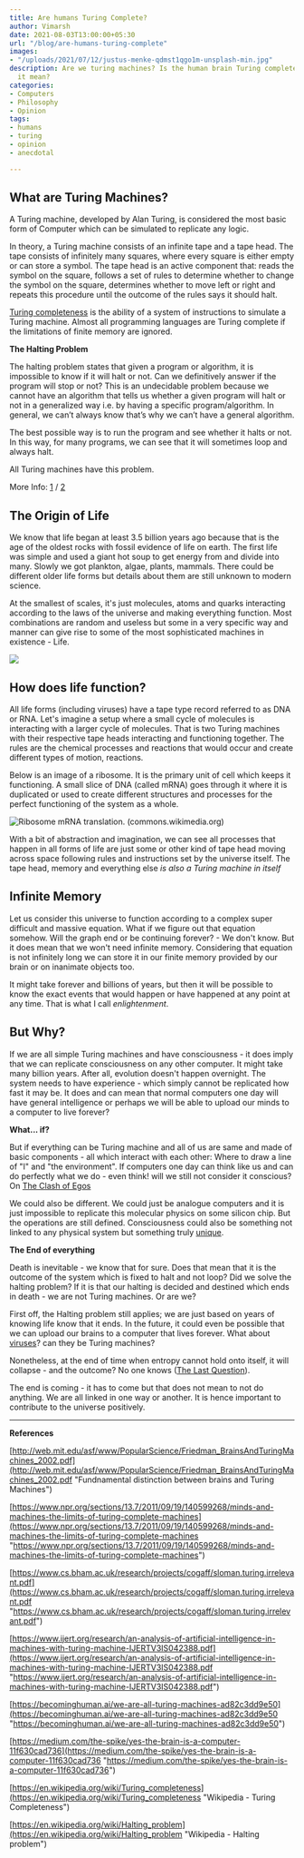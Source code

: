 ```yaml
---
title: Are humans Turing Complete?
author: Vimarsh
date: 2021-08-03T13:00:00+05:30
url: "/blog/are-humans-turing-complete"
images:
- "/uploads/2021/07/12/justus-menke-qdmst1qgo1m-unsplash-min.jpg"
description: Are we turing machines? Is the human brain Turing complete? What does
  it mean?
categories:
- Computers
- Philosophy
- Opinion
tags:
- humans
- turing
- opinion
- anecdotal

---
```

## **What are Turing Machines?**

A Turing machine, developed by Alan Turing, is considered the most basic form of Computer which can be simulated to replicate any logic.

In theory, a Turing machine consists of an infinite tape and a tape head. The tape consists of infinitely many squares, where every square is either empty or can store a symbol. The tape head is an active component that: reads the symbol on the square, follows a set of rules to determine whether to change the symbol on the square, determines whether to move left or right and repeats this procedure until the outcome of the rules says it should halt.

[Turing completeness](https://en.wikipedia.org/wiki/Turing_completeness "Turing Completeness - Wikipedia") is the ability of a system of instructions to simulate a Turing machine. Almost all programming languages are Turing complete if the limitations of finite memory are ignored.

**The Halting Problem**

The halting problem states that given a program or algorithm, it is impossible to know if it will halt or not. Can we definitively answer if the program will stop or not? This is an undecidable problem because we cannot have an algorithm that tells us whether a given program will halt or not in a generalized way i.e. by having a specific program/algorithm. In general, we can’t always know that’s why we can’t have a general algorithm.

The best possible way is to run the program and see whether it halts or not. In this way, for many programs, we can see that it will sometimes loop and always halt.

All Turing machines have this problem.

More Info: [1](https://www.youtube.com/watch?v=macM_MtS_w4 "Turing & The Halting Problem - Computerphile [youtube]") / [2](https://www.youtube.com/watch?v=HeQX2HjkcNo "Veratasium [youtube] - Math has a fatal flaw")

## **The Origin of Life**

We know that life began at least 3.5 billion years ago because that is the age of the oldest rocks with fossil evidence of life on earth. The first life was simple and used a giant hot soup to get energy from and divide into many. Slowly we got plankton, algae, plants, mammals. There could be different older life forms but details about them are still unknown to modern science.

At the smallest of scales, it's just molecules, atoms and quarks interacting according to the laws of the universe and making everything function. Most combinations are random and useless but some in a very specific way and manner can give rise to some of the most sophisticated machines in existence - Life.

![](/uploads/2021/08/03/butterfly-851837_1280.jpg)

## **How does life function?**

All life forms (including viruses) have a tape type record referred to as DNA or RNA. Let's imagine a setup where a small cycle of molecules is interacting with a larger cycle of molecules. That is two Turing machines with their respective tape heads interacting and functioning together. The rules are the chemical processes and reactions that would occur and create different types of motion, reactions.

Below is an image of a ribosome. It is the primary unit of cell which keeps it functioning. A small slice of DNA (called mRNA) goes through it where it is duplicated or used to create different structures and processes for the perfect functioning of the system as a whole.

![Ribosome mRNA translation. (commons.wikimedia.org)](https://miro.medium.com/max/700/1*LhaO8V-zOU3zNLL88uXVtg.png "Ribosome functioning")

With a bit of abstraction and imagination, we can see all processes that happen in all forms of life are just some or other kind of tape head moving across space following rules and instructions set by the universe itself. The tape head, memory and everything else _is also a Turing machine in itself_

## **Infinite Memory**

Let us consider this universe to function according to a complex super difficult and massive equation. What if we figure out that equation somehow. Will the graph end or be continuing forever? - We don't know. But it does mean that we won't need infinite memory. Considering that equation is not infinitely long we can store it in our finite memory provided by our brain or on inanimate objects too.

It might take forever and billions of years, but then it will be possible to know the exact events that would happen or have happened at any point at any time. That is what I call _enlightenment_.

## But Why?

If we are all simple Turing machines and have consciousness - it does imply that we can replicate consciousness on any other computer. It might take many billion years. After all, evolution doesn't happen overnight. The system needs to have experience - which simply cannot be replicated how fast it may be. It does and can mean that normal computers one day will have general intelligence or perhaps we will be able to upload our minds to a computer to live forever?

**What... if?**

But if everything can be Turing machine and all of us are same and made of basic components - all which interact with each other: Where to draw a line of "I" and "the environment". If computers one day can think like us and can do perfectly what we do - even think! will we still not consider it conscious? On [The Clash of Egos](https://aryantiwari.com/egos/ "The Clash of Egos by Aryan Tiwari")

We could also be different. We could just be analogue computers and it is just impossible to replicate this molecular physics on some silicon chip. But the operations are still defined. Consciousness could also be something not linked to any physical system but something truly [unique](https://en.wikipedia.org/wiki/Soul "Soul - Wikipedia").

**The End of everything**

Death is inevitable - we know that for sure. Does that mean that it is the outcome of the system which is fixed to halt and not loop? Did we solve the halting problem? If it is that our halting is decided and destined which ends in death - we are not Turing machines. Or are we?

First off, the Halting problem still applies; we are just based on years of knowing life know that it ends. In the future, it could even be possible that we can upload our brains to a computer that lives forever. What about [viruses](https://www.newscientist.com/question/are-viruses-alive/ "Are Viruses Alive? - New Scientist")? can they be Turing machines?

Nonetheless, at the end of time when entropy cannot hold onto itself, it will collapse - and the outcome? No one knows ([The Last Question](/uploads/2021/08/03/isaac-asimov-the-last-question-multivac.pdf "Isaac Asimove - The Last Question (Multivac)")).

The end is coming - it has to come but that does not mean to not do anything. We are all linked in one way or another. It is hence important to contribute to the universe positively.

***

**References**

[http://web.mit.edu/asf/www/PopularScience/Friedman_BrainsAndTuringMachines_2002.pdf](http://web.mit.edu/asf/www/PopularScience/Friedman_BrainsAndTuringMachines_2002.pdf "Fundnamental distinction between brains and Turing Machines")

[https://www.npr.org/sections/13.7/2011/09/19/140599268/minds-and-machines-the-limits-of-turing-complete-machines](https://www.npr.org/sections/13.7/2011/09/19/140599268/minds-and-machines-the-limits-of-turing-complete-machines "https://www.npr.org/sections/13.7/2011/09/19/140599268/minds-and-machines-the-limits-of-turing-complete-machines")

[https://www.cs.bham.ac.uk/research/projects/cogaff/sloman.turing.irrelevant.pdf](https://www.cs.bham.ac.uk/research/projects/cogaff/sloman.turing.irrelevant.pdf "https://www.cs.bham.ac.uk/research/projects/cogaff/sloman.turing.irrelevant.pdf")

[https://www.ijert.org/research/an-analysis-of-artificial-intelligence-in-machines-with-turing-machine-IJERTV3IS042388.pdf](https://www.ijert.org/research/an-analysis-of-artificial-intelligence-in-machines-with-turing-machine-IJERTV3IS042388.pdf "https://www.ijert.org/research/an-analysis-of-artificial-intelligence-in-machines-with-turing-machine-IJERTV3IS042388.pdf")

[https://becominghuman.ai/we-are-all-turing-machines-ad82c3dd9e50](https://becominghuman.ai/we-are-all-turing-machines-ad82c3dd9e50 "https://becominghuman.ai/we-are-all-turing-machines-ad82c3dd9e50")

[https://medium.com/the-spike/yes-the-brain-is-a-computer-11f630cad736](https://medium.com/the-spike/yes-the-brain-is-a-computer-11f630cad736 "https://medium.com/the-spike/yes-the-brain-is-a-computer-11f630cad736")

[https://en.wikipedia.org/wiki/Turing_completeness](https://en.wikipedia.org/wiki/Turing_completeness "Wikipedia - Turing Completeness")

[https://en.wikipedia.org/wiki/Halting_problem](https://en.wikipedia.org/wiki/Halting_problem "Wikipedia - Halting problem")